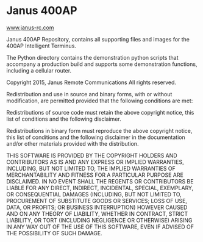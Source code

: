 Janus 400AP
===

www.janus-rc.com

Janus 400AP Repository, contains all supporting files and images for the 400AP Intelligent Terminus.

The Python directory contains the demonstration python scripts that accompany a production build and supports
some demonstration functions, including a cellular router. 

Copyright 2015, Janus Remote Communications
All rights reserved.

Redistribution and use in source and binary forms, with or without
modification, are permitted provided that the following conditions
are met:

Redistributions of source code must retain the above copyright notice,
this list of conditions and the following disclaimer.

Redistributions in binary form must reproduce the above copyright
notice, this list of conditions and the following disclaimer in
the documentation and/or other materials provided with the distribution.

THIS SOFTWARE IS PROVIDED BY THE COPYRIGHT HOLDERS AND CONTRIBUTORS AS
IS AND ANY EXPRESS OR IMPLIED WARRANTIES, INCLUDING, BUT NOT LIMITED
TO, THE IMPLIED WARRANTIES OF MERCHANTABILITY AND FITNESS FOR A
PARTICULAR PURPOSE ARE DISCLAIMED. IN NO EVENT SHALL THE REGENTS OR
CONTRIBUTORS BE LIABLE FOR ANY DIRECT, INDIRECT, INCIDENTAL, SPECIAL,
EXEMPLARY, OR CONSEQUENTIAL DAMAGES (INCLUDING, BUT NOT LIMITED TO,
PROCUREMENT OF SUBSTITUTE GOODS OR SERVICES; LOSS OF USE, DATA, OR
PROFITS; OR BUSINESS INTERRUPTION) HOWEVER CAUSED AND ON ANY THEORY OF
LIABILITY, WHETHER IN CONTRACT, STRICT LIABILITY, OR TORT (INCLUDING
NEGLIGENCE OR OTHERWISE) ARISING IN ANY WAY OUT OF THE USE OF THIS
SOFTWARE, EVEN IF ADVISED OF THE POSSIBILITY OF SUCH DAMAGE.







